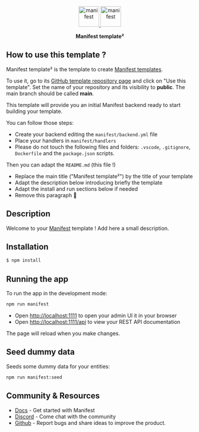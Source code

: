 <br>
<p align="center">
  <a href="https://manifest.build/#gh-light-mode-only">
    <img alt="manifest" src="https://manifest.build/assets/images/logo-transparent.svg" height="55px" alt="Manifest logo" title="Manifest - A backend so simple that it fits in a YAML file" />
  </a>
  <a href="https://manifest.build/#gh-dark-mode-only">
    <img alt="manifest" src="https://manifest.build/assets/images/logo-light.svg" height="55px" alt="Manifest logo" title="Manifest - A backend so simple that it fits in a YAML file" />
  </a>
</p>

<p align='center'>
<strong>Manifest template²</strong>

## How to use this template ?

Manifest template² is the template to create [Manifest templates](https://manifest.build/templates).

To use it, go to its [GitHub template repository page](https://github.com/mnfst/manifest-template-template) and click on "Use this template". Set the name of your repository and its visibility to **public**. The main branch should be called **main**.

This template will provide you an initial Manifest backend ready to start building your template.

You can follow those steps:

- Create your backend editing the `manifest/backend.yml` file
- Place your handlers in `manifest/handlers`
- Please do not touch the following files and folders: `.vscode`, `.gitignore`, `Dockerfile` and the `package.json` scripts.

Then you can adapt the `README.md` (this file !)

- Replace the main title ("Manifest template²") by the title of your template
- Adapt the description below introducing briefly the template
- Adapt the install and run sections below if needed
- Remove this paragraph 👋

## Description

Welcome to your [Manifest](https://github.com/mnfst/manifest) template ! Add here a small description.

## Installation

```bash
$ npm install
```

## Running the app

To run the app in the development mode:

```bash
npm run manifest
```

- Open [http://localhost:1111](http://localhost:1111) to open your admin UI it in your browser
- Open [http://localhost:1111/api](http://localhost:111/api) to view your REST API documentation

The page will reload when you make changes.

## Seed dummy data

Seeds some dummy data for your entities:

```bash
npm run manifest:seed
```

## Community & Resources

- [Docs](https://manifest.build/docs) - Get started with Manifest
- [Discord](https://discord.gg/FepAked3W7) - Come chat with the community
- [Github](https://github.com/mnfst/manifest/issues) - Report bugs and share ideas to improve the product.
